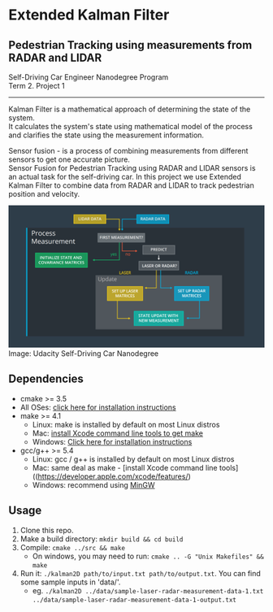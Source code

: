 # Extended Kalman Filter  
## Pedestrian Tracking using measurements from RADAR and LIDAR  
Self-Driving Car Engineer Nanodegree Program  
Term 2. Project 1

---
Kalman Filter is a mathematical approach of determining the state of the system.  
It calculates the system's state using mathematical model of the process and clarifies the state using the measurement information.  
  
Sensor fusion - is a process of combining measurements from different sensors to get one accurate picture.  
Sensor Fusion for Pedestrian Tracking using RADAR and LIDAR sensors is an actual task for the self-driving car. In this project we use Extended Kalman Filter to combine data from RADAR and LIDAR to track pedestrian position and velocity.  
  
![alt tag](https://github.com/olegleyz/SDCND-T2P1-EKF/blob/master/process-flow.png)
Image: Udacity Self-Driving Car Nanodegree  
    
## Dependencies

* cmake >= 3.5
 * All OSes: [click here for installation instructions](https://cmake.org/install/)
* make >= 4.1
  * Linux: make is installed by default on most Linux distros
  * Mac: [install Xcode command line tools to get make](https://developer.apple.com/xcode/features/)
  * Windows: [Click here for installation instructions](http://gnuwin32.sourceforge.net/packages/make.htm)
* gcc/g++ >= 5.4
  * Linux: gcc / g++ is installed by default on most Linux distros
  * Mac: same deal as make - [install Xcode command line tools]((https://developer.apple.com/xcode/features/)
  * Windows: recommend using [MinGW](http://www.mingw.org/)

## Usage

1. Clone this repo.
2. Make a build directory: `mkdir build && cd build`
3. Compile: `cmake ../src && make` 
   * On windows, you may need to run: `cmake .. -G "Unix Makefiles" && make`
4. Run it: `./kalman2D path/to/input.txt path/to/output.txt`. You can find
   some sample inputs in 'data/'.
    - eg. `./kalman2D ../data/sample-laser-radar-measurement-data-1.txt ../data/sample-laser-radar-measurement-data-1-output.txt`


